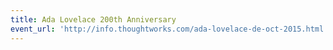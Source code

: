 ```yaml
---
title: Ada Lovelace 200th Anniversary
event_url: 'http://info.thoughtworks.com/ada-lovelace-de-oct-2015.html'
---
```

